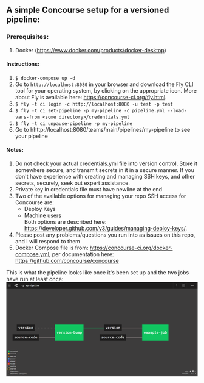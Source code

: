 ## A simple Concourse setup for a versioned pipeline:

### Prerequisites:
1. Docker (https://www.docker.com/products/docker-desktop)

#### Instructions:
1. `$ docker-compose up -d`
2. Go to `http://localhost:8080` in your browser and 
download the Fly CLI tool for your operating system, by clicking on the appropriate icon.
More about Fly is available here: https://concourse-ci.org/fly.html.
3. `$ fly -t ci login -c http://localhost:8080 -u test -p test`
4. `$ fly -t ci set-pipeline -p my-pipeline -c pipeline.yml --load-vars-from <some directory>/credentials.yml`
5. `$ fly -t ci unpause-pipeline -p my-pipeline`
6. Go to hhttp://localhost:8080/teams/main/pipelines/my-pipeline to see your pipeline

#### Notes: 
1. Do not check your actual credentials.yml file into version control. Store it somewhere secure, and transmit
secrets in it in a secure manner. If you don't have experience with creating and managing SSH keys,
and other secrets, securely, seek out expert assistance.
2. Private key in credentials file must have newline at the end
3. Two of the available options for managing your repo SSH access for Concourse are:
    * Deploy Keys
    * Machine users  
Both options are described here: https://developer.github.com/v3/guides/managing-deploy-keys/.
4. Please post any problems/questions you run into as issues on this repo, and I will respond to them
5. Docker Compose file is from: https://concourse-ci.org/docker-compose.yml, 
per documentation here: https://github.com/concourse/concourse

This is what the pipeline looks like once it's been set up and the two jobs have run at least once:
![Alt](Simple_Versioned_Pipeline.png "Simple Versioned Pipeline")
